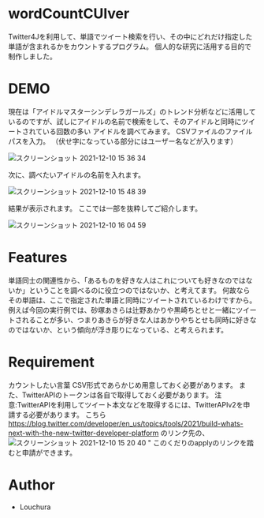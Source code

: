 
# wordCountCUIver
Twitter4Jを利用して、単語でツイート検索を行い、その中にどれだけ指定した単語が含まれるかをカウントするプログラム。
個人的な研究に活用する目的で制作しました。

 
# DEMO
現在は「アイドルマスターシンデレラガールズ」のトレンド分析などに活用しているのですが、試しにアイドルの名前で検索をして、そのアイドルと同時にツイートされている回数の多い
アイドルを調べてみます。
CSVファイルのファイルパスを入力。
（伏せ字になっている部分にはユーザー名などが入ります）

![スクリーンショット 2021-12-10 15 36 34](https://user-images.githubusercontent.com/90515637/145529716-de481ca8-600e-45fa-b119-9ecacde7e187.png)

次に、調べたいアイドルの名前を入れます。

![スクリーンショット 2021-12-10 15 48 39](https://user-images.githubusercontent.com/90515637/145531952-450cf7ce-447c-41ce-81df-6c7bba6db7f8.png)

結果が表示されます。
ここでは一部を抜粋してご紹介します。

![スクリーンショット 2021-12-10 16 04 59](https://user-images.githubusercontent.com/90515637/145531906-5749715c-87fa-4918-b1a1-9d1f3dc7c5fc.png)


# Features
 単語同士の関連性から、「あるものを好きな人はこれについても好きなのではないか」ということを調べるのに役立つのではないか、と考えてます。
 何故ならその単語は、ここで指定された単語と同時にツイートされているわけですから。
 例えば今回の実行例では、砂塚あきらは辻野あかりや黒崎ちとせと一緒にツイートされることが多い、つまりあきらが好きな人はあかりやちとせも同時に好きなのではないか、という傾向が浮き彫りになっている、と考えられます。
 
 
# Requirement
 カウントしたい言葉
 CSV形式であらかじめ用意しておく必要があります。
 また、TwitterAPIのトークンは各自で取得しておく必要があります。
 注意:TwitterAPIを利用してツイート本文などを取得するには、TwitterAPIv2を申請する必要があります。
 こちら https://blog.twitter.com/developer/en_us/topics/tools/2021/build-whats-next-with-the-new-twitter-developer-platform のリンク先の、
![スクリーンショット 2021-12-10 15 20 40](https://user-images.githubusercontent.com/90515637/145527051-63b3fdd1-a6e4-44a1-afa1-0858884d563e.png)
 "
 このくだりのapplyのリンクを踏むと申請ができます。
 
# Author

* Louchura
